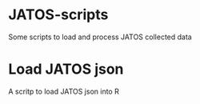 # JATOS-scripts
Some scripts to load and process JATOS collected data
# Load JATOS json
A scritp to load JATOS json into R
